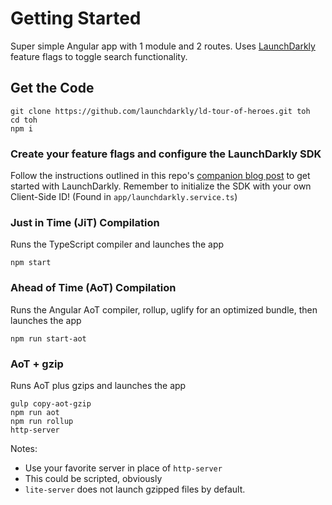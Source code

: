 # Getting Started

Super simple Angular app with 1 module and 2 routes. Uses [LaunchDarkly](https://launchdarkly.com) feature flags to toggle search functionality.

## Get the Code
```
git clone https://github.com/launchdarkly/ld-tour-of-heroes.git toh
cd toh
npm i
```
### Create your feature flags and configure the LaunchDarkly SDK
Follow the instructions outlined in this repo's [companion blog post](http://blog.launchdarkly.com/integrating-feature-flags-in-angular-v4/) to get started with LaunchDarkly. Remember to initialize the SDK with your own Client-Side ID! (Found in `app/launchdarkly.service.ts`)

### Just in Time (JiT) Compilation

Runs the TypeScript compiler and launches the app

```
npm start
```

### Ahead of Time (AoT) Compilation

Runs the Angular AoT compiler, rollup, uglify for an optimized bundle, then launches the app

```
npm run start-aot
```

### AoT + gzip

Runs AoT plus gzips and launches the app

```
gulp copy-aot-gzip
npm run aot
npm run rollup
http-server
```

Notes:
- Use your favorite server in place of `http-server`
- This could be scripted, obviously
- `lite-server` does not launch gzipped files by default.
